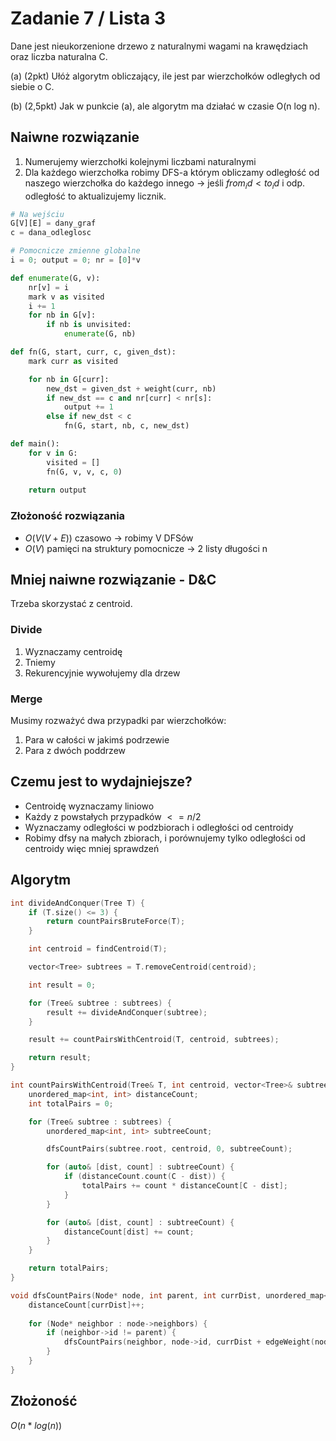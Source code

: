 # Zadanie 7 / Lista 3

Dane jest nieukorzenione drzewo z naturalnymi wagami na krawędziach oraz liczba naturalna C.

(a) (2pkt) Ułóż algorytm obliczający, ile jest par wierzchołków odległych od siebie o C.

(b) (2,5pkt) Jak w punkcie (a), ale algorytm ma działać w czasie O(n log n).

## Naiwne rozwiązanie

1) Numerujemy wierzchołki kolejnymi liczbami naturalnymi
2) Dla każdego wierzchołka robimy DFS-a którym obliczamy odległość od naszego wierzchołka do każdego innego -> jeśli $from_id < to_id$ i odp. odległość to aktualizujemy licznik.

```py
# Na wejściu
G[V][E] = dany_graf
c = dana_odleglosc

# Pomocnicze zmienne globalne
i = 0; output = 0; nr = [0]*v

def enumerate(G, v):
    nr[v] = i
    mark v as visited
    i += 1
    for nb in G[v]:
        if nb is unvisited:
            enumerate(G, nb)

def fn(G, start, curr, c, given_dst):
    mark curr as visited

    for nb in G[curr]:
        new_dst = given_dst + weight(curr, nb)
        if new_dst == c and nr[curr] < nr[s]:
            output += 1
        else if new_dst < c
            fn(G, start, nb, c, new_dst)

def main():
    for v in G:
        visited = []
        fn(G, v, v, c, 0)
    
    return output
```

### Złożoność rozwiązania
- $O(V(V+E))$ czasowo -> robimy V DFSów
- $O(V)$ pamięci na struktury pomocnicze -> 2 listy długości n

## Mniej naiwne rozwiązanie - D&C

Trzeba skorzystać z centroid. 

### Divide

1) Wyznaczamy centroidę
2) Tniemy
3) Rekurencyjnie wywołujemy dla drzew

### Merge

Musimy rozważyć dwa przypadki par wierzchołków:

1) Para w całości w jakimś podrzewie
2) Para z dwóch poddrzew

## Czemu jest to wydajniejsze?

- Centroidę wyznaczamy liniowo
- Każdy z powstałych przypadków $<=n / 2$
- Wyznaczamy odległości w podzbiorach i odległości od centroidy
- Robimy dfsy na małych zbiorach, i porównujemy tylko odległości od centroidy więc mniej sprawdzeń

## Algorytm

```cpp
int divideAndConquer(Tree T) {
    if (T.size() <= 3) {
        return countPairsBruteForce(T);
    }

    int centroid = findCentroid(T);

    vector<Tree> subtrees = T.removeCentroid(centroid);

    int result = 0;

    for (Tree& subtree : subtrees) {
        result += divideAndConquer(subtree);
    }

    result += countPairsWithCentroid(T, centroid, subtrees);

    return result;
}

int countPairsWithCentroid(Tree& T, int centroid, vector<Tree>& subtrees) {
    unordered_map<int, int> distanceCount;
    int totalPairs = 0;

    for (Tree& subtree : subtrees) {
        unordered_map<int, int> subtreeCount;

        dfsCountPairs(subtree.root, centroid, 0, subtreeCount);

        for (auto& [dist, count] : subtreeCount) {
            if (distanceCount.count(C - dist)) {
                totalPairs += count * distanceCount[C - dist];
            }
        }

        for (auto& [dist, count] : subtreeCount) {
            distanceCount[dist] += count;
        }
    }

    return totalPairs;
}

void dfsCountPairs(Node* node, int parent, int currDist, unordered_map<int, int>& distanceCount) {
    distanceCount[currDist]++;
    
    for (Node* neighbor : node->neighbors) {
        if (neighbor->id != parent) {
            dfsCountPairs(neighbor, node->id, currDist + edgeWeight(node, neighbor), distanceCount);
        }
    }
}
```

## Złożoność
$O(n*log(n))$